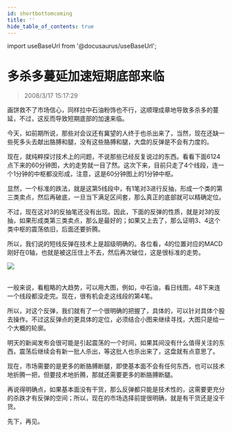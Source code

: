 ```yaml
---
id: shortbottomcoming 
title: ''
hide_table_of_contents: true
---
```


import useBaseUrl from '@docusaurus/useBaseUrl';

# 多杀多蔓延加速短期底部来临

> 2008/3/17 15:17:29

<div style={{color: '#009900', fontWeight: '500', fontSize: '18px'}}>

画饼救不了市场信心，同样拉中石油粉饰也不行，这顺理成章地导致多杀多的蔓延，不过，这反而导致短期底部的加速来临。
 
今天，如前期所说，那些对会议还有冀望的人终于也杀出来了，当然，现在还缺一些死多头去献出胳膊和腿，没有这些胳膊和腿，大盘的反弹是不会有力度的。
 
现在，就纯粹探讨技术上的问题，不说那些已经反复说过的东西。看看下面6124点下来的60分钟图，大的走势就一目了然。这次下来，目前只走了4个线段，连一个1分钟的中枢都没形成，注意，这是60分钟图上的1分钟中枢。
 
显然，一个标准的跌法，就是这第5线段中，有1笔对3进行反抽，形成一个类的第三类卖点，然后再破底，一旦当下满足区间套，那么真正的底部就可以精确定位。
 
不过，现在这对3的反抽笔还没有出现。因此，下面的反弹的性质，就是对3的反抽，如果形成类第三类卖点，那么是最好的；如果又上去了，那么证明3、4这个类中枢的震荡依旧，后面还要折腾。
 
所以，我们说的短线反弹在技术上是超级明确的。各位看，4的位置对应的MACD刚好在0轴，也就是被这压住上不去，然后再次破位，这是很标准的走势。
</div>

<div style={{textAlign: 'left'}}>
<img src={useBaseUrl('https://crustipfs.info/ipfs/QmXSnds2BF97yuZwYAMLwrpjQcuPcm22WGsFmBJfWFTEUM/economics/shortbottomcoming/20080317.jpg')} /><br/><br/>
</div>

<div style={{color: '#009900', fontWeight: '500', fontSize: '18px'}}>

一般来说，看粗略的大趋势，可以用大图，例如，中石油，看日线图，48下来连一个线段都没走完。现在，很有机会走这线段的第4笔。
 
所以，对这个反弹，我们就有了一个很明确的把握了，具体的，可以针对具体个股去操作。不过这反弹点的更具体的定位，必须结合小图来继续寻找，大图只是给一个大概的轮廓。
 
明天的新闻发布会很可能是引起震荡的一个时间，如果其间没有什么值得关注的东西，震荡后继续会有新一批人杀出，等这批人也杀出来了，这盘就有点意思了。
 
现在，市场需要的是更多的断胳膊断腿，即使基本面不会有任何东西，也可以技术地折腾一把，但要技术地折腾，那就还需要更多的断胳膊断腿。
 
再说得明确点，如果基本面没有干货，那么反弹都只能是技术性的，这需要更充分的杀跌才有反弹的空间；所以，现在的市场选择前提很明确，就是有干货还是没干货。
 
先下，再见。
</div>